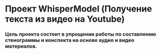 # Проект WhisperModel (Получение текста из видео на Youtube)
### Цель проекта состоит в упрощении работы по составлению стенограммы и конспекта на основе аудио и видео материалов.


